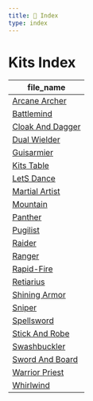 ```yaml
---
title: 📑 Index
type: index
---
```


# Kits Index

| file_name                                |
| ---------------------------------------- |
| [Arcane Archer](Arcane%20Archer)         |
| [Battlemind](Battlemind)                 |
| [Cloak And Dagger](Cloak%20And%20Dagger) |
| [Dual Wielder](Dual%20Wielder)           |
| [Guisarmier](Guisarmier)                 |
| [Kits Table](Kits%20Table)               |
| [LetS Dance](LetS%20Dance)               |
| [Martial Artist](Martial%20Artist)       |
| [Mountain](Mountain)                     |
| [Panther](Panther)                       |
| [Pugilist](Pugilist)                     |
| [Raider](Raider)                         |
| [Ranger](Ranger)                         |
| [Rapid-Fire](Rapid-Fire)                 |
| [Retiarius](Retiarius)                   |
| [Shining Armor](Shining%20Armor)         |
| [Sniper](Sniper)                         |
| [Spellsword](Spellsword)                 |
| [Stick And Robe](Stick%20And%20Robe)     |
| [Swashbuckler](Swashbuckler)             |
| [Sword And Board](Sword%20And%20Board)   |
| [Warrior Priest](Warrior%20Priest)       |
| [Whirlwind](Whirlwind)                   |
